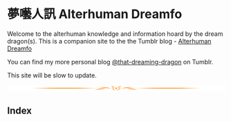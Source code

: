 # 夢囈人訊 Alterhuman Dreamfo

Welcome to the alterhuman knowledge and information hoard by the dream dragon(s). This is a companion site to the the Tumblr blog - [Alterhuman Dreamfo](https://alterhuman-dreamfo.tumblr.com/)

You can find my more personal blog [@that-dreaming-dragon](https://that-dreaming-dragon.tumblr.com/) on Tumblr.

This site will be slow to update.

![A simple divider](https://github.com/yumeryuu/Dreamdragon-Dreamwidth-Image-Upload/blob/bbc12557c8310366f0fac76d58978964bd5e69fa/Simple%20Divider.png)

## Index

